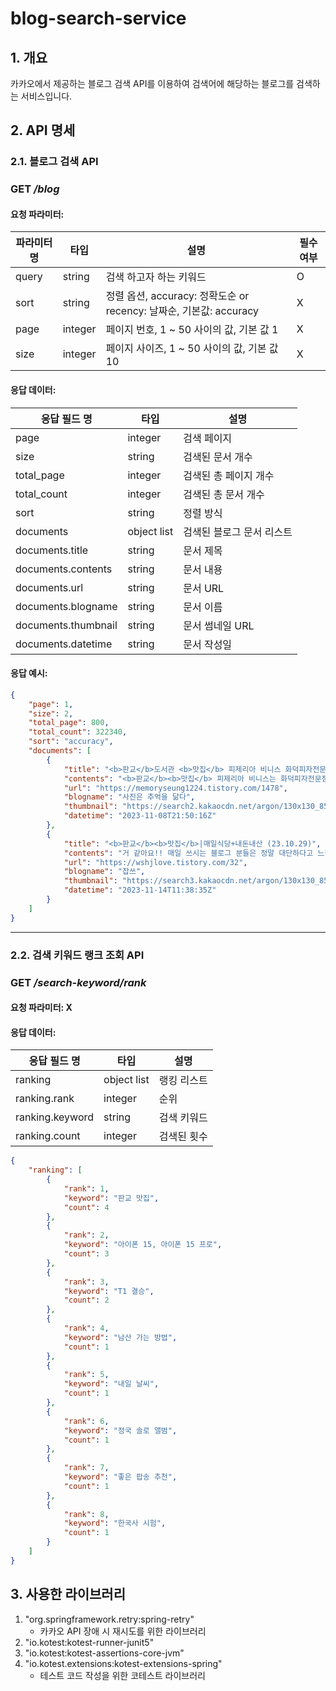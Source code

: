 # blog-search-service

## 1. 개요

카카오에서 제공하는 블로그 검색 API를 이용하여 검색어에 해당하는 블로그를 검색하는 서비스입니다.

## 2. API 명세

### 2.1. 블로그 검색 API

### GET _/blog_

#### 요청 파라미터:

| 파라미터명 | 타입      | 설명                                                   | 필수여부 |
|-------|---------|------------------------------------------------------|------|
| query | string  | 검색 하고자 하는 키워드                                        | O    |
| sort  | string  | 정렬 옵션, accuracy: 정확도순 or recency: 날짜순, 기본값: accuracy | X    |
| page  | integer | 페이지 번호, 1 ~ 50 사이의 값, 기본 값 1                         | X    |
| size  | integer | 페이지 사이즈, 1 ~ 50 사이의 값, 기본 값 10                       | X    |

#### 응답 데이터:

| 응답 필드 명             | 타입          | 설명             |
|---------------------|-------------|----------------|
| page                | integer     | 검색 페이지         |
| size                | string      | 검색된 문서 개수      |
| total_page          | integer     | 검색된 총 페이지 개수   |
| total_count         | integer     | 검색된 총 문서 개수    |
| sort                | string      | 정렬 방식          |
| documents           | object list | 검색된 블로그 문서 리스트 |
| documents.title     | string      | 문서 제목          |
| documents.contents  | string      | 문서 내용          |
| documents.url       | string      | 문서 URL         |
| documents.blogname  | string      | 문서 이름          |
| documents.thumbnail | string      | 문서 썸네일 URL     |
| documents.datetime  | string      | 문서 작성일         |

#### 응답 예시:

```json
{
    "page": 1,
    "size": 2,
    "total_page": 800,
    "total_count": 322340,
    "sort": "accuracy",
    "documents": [
        {
            "title": "<b>판교</b>도서관 <b>맛집</b> 피제리아 비니스 화덕피자전문점 후기",
            "contents": "<b>판교</b><b>맛집</b> 피제리아 비니스는 화덕피자전문점입니다. 저희가 육아휴직이라서 평일 점심에 갔는데요. 이렇게 여유 있는 사람들이 많구나 싶을 정도로 <b>판교</b>도서관 <b>맛집</b> 피제리아 비니스 홀이 꽉 찼네요. 한 테이블이 있어서 입장할 수 있었습니다. 늘 도미노피자, 피자헛 등 집에서 배달해 먹는 피자만 먹다가 이탈리아...",
            "url": "https://memoryseung1224.tistory.com/1478",
            "blogname": "사진은 추억을 닮다",
            "thumbnail": "https://search2.kakaocdn.net/argon/130x130_85_c/7Ls9PF44n9s",
            "datetime": "2023-11-08T21:50:16Z"
        },
        {
            "title": "<b>판교</b><b>맛집</b>|매일식당+내돈내산 (23.10.29)",
            "contents": "거 같아요!! 매일 쓰시는 블로그 분들은 정말 대단하다고 느낍니다... 저도 최대한 글 많이 쓰고 많은 정보를 전달드리겠습니다. 오늘은 <b>판교</b>역 근처에 위치하고 있는 <b>판교</b><b>맛집</b> 매일식당 에 방문 및 알아보려고 합니다. 사전 평은 여러번 가는 음식점이지만, 김치가 변경되어서 아쉽다... <b>판교</b>의 <b>맛집</b>인 <b>판교</b>매일식당...",
            "url": "https://wshjlove.tistory.com/32",
            "blogname": "잡쓰",
            "thumbnail": "https://search3.kakaocdn.net/argon/130x130_85_c/9vphSziaxph",
            "datetime": "2023-11-14T11:38:35Z"
        }
    ]
}
```

***

### 2.2. 검색 키워드 랭크 조회 API

### GET _/search-keyword/rank_

#### 요청 파라미터: X

#### 응답 데이터:

| 응답 필드 명         | 타입          | 설명     |
|-----------------|-------------|--------|
| ranking         | object list | 랭킹 리스트 |
| ranking.rank    | integer     | 순위     |
| ranking.keyword | string      | 검색 키워드 |
| ranking.count   | integer     | 검색된 횟수 |

```json
{
    "ranking": [
        {
            "rank": 1,
            "keyword": "판교 맛집",
            "count": 4
        },
        {
            "rank": 2,
            "keyword": "아이폰 15, 아이폰 15 프로",
            "count": 3
        },
        {
            "rank": 3,
            "keyword": "T1 결승",
            "count": 2
        },
        {
            "rank": 4,
            "keyword": "남산 가는 방법",
            "count": 1
        },
        {
            "rank": 5,
            "keyword": "내일 날씨",
            "count": 1
        },
        {
            "rank": 6,
            "keyword": "정국 솔로 앨범",
            "count": 1
        },
        {
            "rank": 7,
            "keyword": "좋은 팝송 추천",
            "count": 1
        },
        {
            "rank": 8,
            "keyword": "한국사 시험",
            "count": 1
        }
    ]
}
```

## 3. 사용한 라이브러리

1. "org.springframework.retry:spring-retry"
    - 카카오 API 장애 시 재시도를 위한 라이브러리
2. "io.kotest:kotest-runner-junit5"
3. "io.kotest:kotest-assertions-core-jvm"
4. "io.kotest.extensions:kotest-extensions-spring"
    - 테스트 코드 작성을 위한 코테스트 라이브러리



